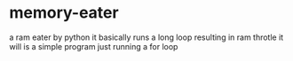 # memory-eater

a ram eater by python it basically runs a long loop resulting in ram throtle it will is a simple program just running a for loop 
